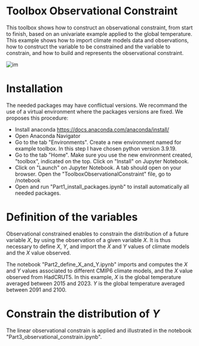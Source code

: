 # Toolbox Observational Constraint
This toolbox shows how to construct an observational constraint, from start to finish, based on an univariate example applied to the global temperature.
This example shows how to import climate models data and observations, how to construct the variable to be constrained and the variable to constrain, and how to build and represents the observational constraint.



![im](https://github.com/user-attachments/assets/a8fdfc8d-945b-4a05-8ba3-65b146f50f17)


# Installation 
The needed packages may have conflictual versions. We recommand the use of a virtual environment where the packages versions are fixed. We proposes this procedure:
- Install anaconda https://docs.anaconda.com/anaconda/install/
- Open Anaconda Navigator
- Go to the tab "Environments". Create a new environment named for example toolbox. In this step I have chosen python version 3.9.19.
- Go to the tab "Home". Make sure you use the new environment created, "toolbox", indicated on the top. Click on "Install" on Jupyter Notebook.
- Click on "Launch" on Jupyter Notebook. A tab should open on your browser. Open the "ToolboxObservationalConstraint" file, go to /notebook
- Open and run "Part1_install_packages.ipynb" to install automatically all needed packages.


# Definition of the variables
Observational constrained enables to constrain the distribution of a future variable $X$, by using the observation of a given variable $X$. It is thus necessary to define $X$, $Y$, and import the $X$ and $Y$ values of climate models and the $X$ value observed.

The notebook "Part2_define_X_and_Y.ipynb" imports and computes the $X$ and $Y$ values associated to different CMIP6 climate models, and the $X$ value observed from HadCRUT5.
In this example, $X$ is the global temperature averaged between 2015 and 2023. $Y$ is the global temperature averaged between 2091 and 2100.

# Constrain the distribution of $Y$
The linear observational constrain is applied and illustrated in the notebook "Part3_observational_constrain.ipynb".


